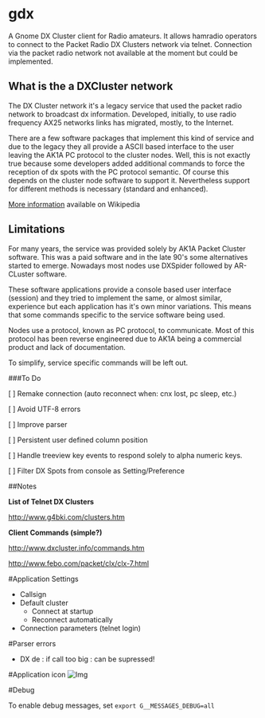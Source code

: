 # gdx

A Gnome DX Cluster client for Radio amateurs. It allows hamradio operators to connect to the Packet Radio DX Clusters network via telnet. Connection via the packet radio network not available at the moment but could be implemented.

## What is the a DXCluster network

The DX Cluster network it's a legacy service that used the packet radio network to broadcast dx information. Developed, initially, to use radio frequency AX25 networks links has migrated, mostly,  to the Internet.

There are a few software packages that implement this kind of service and due to the legacy they all provide a ASCII based interface to the user leaving the AK1A PC protocol to the cluster nodes. Well, this is not exactly true because some developers added additional commands to force the reception of dx spots with the PC protocol semantic. Of course this depends on the cluster node software to support it. Nevertheless support for different methods is necessary (standard and enhanced).

[More information](https://en.wikipedia.org/wiki/DX_cluster) available on Wikipedia

## Limitations

For many years, the service was provided solely by AK1A Packet Cluster software. This was a paid software and in the late 90's some alternatives started to emerge. Nowadays most nodes use DXSpider followed by AR-CLuster software.

These software applications provide a console based user interface (session) and they tried to implement the same, or almost similar, experience but each application has it's own minor variations. This means that some commands specific to the service software being used.

Nodes use a protocol, known as PC protocol, to communicate. Most of this protocol has been reverse engineered due to AK1A being a commercial product and lack of documentation.

To simplify, service specific commands will be left out.

###To Do

[ ] Remake connection (auto reconnect when: cnx lost, pc sleep, etc.)

[ ] Avoid UTF-8 errors

[ ] Improve parser

[ ] Persistent user defined column position

[ ] Handle treeview key events to respond solely to alpha numeric keys.

[ ] Filter DX Spots from console as Setting/Preference

##Notes

**List of Telnet DX Clusters**

http://www.g4bki.com/clusters.htm

**Client Commands (simple?)**

http://www.dxcluster.info/commands.htm

http://www.febo.com/packet/clx/clx-7.html

#Application Settings

- Callsign
- Default cluster
	- Connect at startup
	- Reconnect automatically
- Connection parameters (telnet login)

#Parser errors
- DX de <CALLSIGN>: if call too big : can be supressed!

#Application icon
![Img](
https://www.flaticon.com/free-icon/network_148800#term=network&page=1&position=33)

#Debug

To enable debug messages, set `export G__MESSAGES_DEBUG=all`
